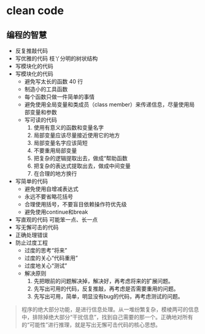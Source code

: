 # clean code

## 编程的智慧

* 反复推敲代码
* 写优雅的代码 枝丫分明的树状结构
* 写模块化的代码
* 写模块化的代码
  - 避免写太长的函数 40 行
  - 制造小的工具函数
  - 每个函数只做一件简单的事情
  - 避免使用全局变量和类成员（class member）来传递信息，尽量使用局部变量和参数
  - 写可读的代码
    1. 使用有意义的函数和变量名字
    2. 局部变量应该尽量接近使用它的地方
    3. 局部变量名字应该简短
    4. 不要重用局部变量
    5. 把复杂的逻辑提取出去，做成“帮助函数
    6. 把复杂的表达式提取出去，做成中间变量
    7. 在合理的地方换行
* 写简单的代码
    - 避免使用自增减表达式
    - 永远不要省略花括号
    - 合理使用括号，不要盲目依赖操作符优先级
    - 避免使用continue和break
* 写直观的代码 可能笨一点、长一点
* 写无懈可击的代码
* 正确处理错误
* 防止过度工程
   - 过度的思考“将来”
   - 过度的关心“代码重用”
   - 过度地关心“测试”
   * 解决原则
       1. 先把眼前的问题解决掉，解决好，再考虑将来的扩展问题。
       2. 先写出可用的代码，反复推敲，再考虑是否需要重用的问题。
       3. 先写出可用，简单，明显没有bug的代码，再考虑测试的问题。


> 程序的绝大部分功能，是进行信息处理。从一堆纷繁复杂，模棱两可的信息中，排除掉绝大部分“干扰信息”，找到自己需要的那一个。正确地对所有的“可能性”进行推理，就是写出无懈可击代码的核心思想。
